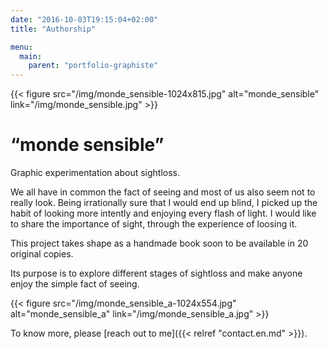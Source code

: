```yaml
---
date: "2016-10-03T19:15:04+02:00"
title: "Authorship"

menu:
  main:
    parent: "portfolio-graphiste"
---
```


{{< figure src="/img/monde_sensible-1024x815.jpg" alt="monde_sensible" link="/img/monde_sensible.jpg" >}}

# “monde sensible”

Graphic experimentation about sightloss.

We all have in common the fact of seeing and most of us also seem not to really look.
Being irrationally sure that I would end up blind, I picked up the habit of looking more intently and enjoying every flash of light. I would like to share the importance of sight, through the experience of loosing it.

This project takes shape as a handmade book soon to be available in 20 original copies.

Its purpose is to explore different stages of sightloss and make anyone enjoy the simple fact of seeing.

{{< figure src="/img/monde_sensible_a-1024x554.jpg" alt="monde_sensible_a" link="/img/monde_sensible_a.jpg" >}}

To know more, please [reach out to me]({{< relref "contact.en.md" >}}).
